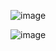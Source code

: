 ![image](https://github.com/PythonPlumber/pythonplumber.github.io/assets/130888769/aeffe5d5-2dd5-4385-9289-b8848559ba62)

![image](https://github.com/PythonPlumber/pythonplumber.github.io/assets/130888769/e0d2414f-a1a7-4f3b-9a67-07eebbe68327)



